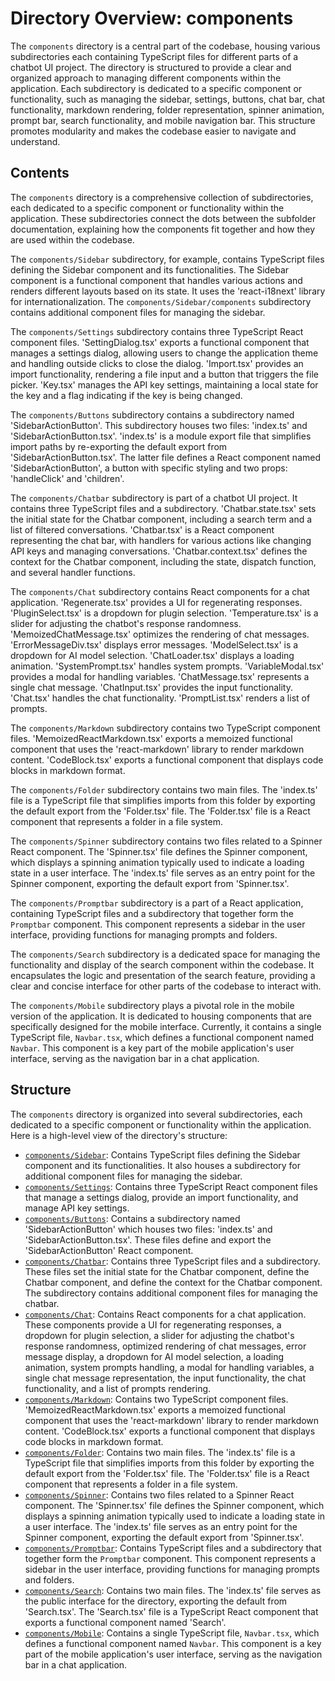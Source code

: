 
# Directory Overview: components

The `components` directory is a central part of the codebase, housing various subdirectories each containing TypeScript files for different parts of a chatbot UI project. The directory is structured to provide a clear and organized approach to managing different components within the application. Each subdirectory is dedicated to a specific component or functionality, such as managing the sidebar, settings, buttons, chat bar, chat functionality, markdown rendering, folder representation, spinner animation, prompt bar, search functionality, and mobile navigation bar. This structure promotes modularity and makes the codebase easier to navigate and understand.

## Contents

The `components` directory is a comprehensive collection of subdirectories, each dedicated to a specific component or functionality within the application. These subdirectories connect the dots between the subfolder documentation, explaining how the components fit together and how they are used within the codebase.

The `components/Sidebar` subdirectory, for example, contains TypeScript files defining the Sidebar component and its functionalities. The Sidebar component is a functional component that handles various actions and renders different layouts based on its state. It uses the 'react-i18next' library for internationalization. The `components/Sidebar/components` subdirectory contains additional component files for managing the sidebar.

The `components/Settings` subdirectory contains three TypeScript React component files. 'SettingDialog.tsx' exports a functional component that manages a settings dialog, allowing users to change the application theme and handling outside clicks to close the dialog. 'Import.tsx' provides an import functionality, rendering a file input and a button that triggers the file picker. 'Key.tsx' manages the API key settings, maintaining a local state for the key and a flag indicating if the key is being changed.

The `components/Buttons` subdirectory contains a subdirectory named 'SidebarActionButton'. This subdirectory houses two files: 'index.ts' and 'SidebarActionButton.tsx'. 'index.ts' is a module export file that simplifies import paths by re-exporting the default export from 'SidebarActionButton.tsx'. The latter file defines a React component named 'SidebarActionButton', a button with specific styling and two props: 'handleClick' and 'children'.

The `components/Chatbar` subdirectory is part of a chatbot UI project. It contains three TypeScript files and a subdirectory. 'Chatbar.state.tsx' sets the initial state for the Chatbar component, including a search term and a list of filtered conversations. 'Chatbar.tsx' is a React component representing the chat bar, with handlers for various actions like changing API keys and managing conversations. 'Chatbar.context.tsx' defines the context for the Chatbar component, including the state, dispatch function, and several handler functions.

The `components/Chat` subdirectory contains React components for a chat application. 'Regenerate.tsx' provides a UI for regenerating responses. 'PluginSelect.tsx' is a dropdown for plugin selection. 'Temperature.tsx' is a slider for adjusting the chatbot's response randomness. 'MemoizedChatMessage.tsx' optimizes the rendering of chat messages. 'ErrorMessageDiv.tsx' displays error messages. 'ModelSelect.tsx' is a dropdown for AI model selection. 'ChatLoader.tsx' displays a loading animation. 'SystemPrompt.tsx' handles system prompts. 'VariableModal.tsx' provides a modal for handling variables. 'ChatMessage.tsx' represents a single chat message. 'ChatInput.tsx' provides the input functionality. 'Chat.tsx' handles the chat functionality. 'PromptList.tsx' renders a list of prompts.

The `components/Markdown` subdirectory contains two TypeScript component files. 'MemoizedReactMarkdown.tsx' exports a memoized functional component that uses the 'react-markdown' library to render markdown content. 'CodeBlock.tsx' exports a functional component that displays code blocks in markdown format.

The `components/Folder` subdirectory contains two main files. The 'index.ts' file is a TypeScript file that simplifies imports from this folder by exporting the default export from the 'Folder.tsx' file. The 'Folder.tsx' file is a React component that represents a folder in a file system.

The `components/Spinner` subdirectory contains two files related to a Spinner React component. The 'Spinner.tsx' file defines the Spinner component, which displays a spinning animation typically used to indicate a loading state in a user interface. The 'index.ts' file serves as an entry point for the Spinner component, exporting the default export from 'Spinner.tsx'.

The `components/Promptbar` subdirectory is a part of a React application, containing TypeScript files and a subdirectory that together form the `Promptbar` component. This component represents a sidebar in the user interface, providing functions for managing prompts and folders.

The `components/Search` subdirectory is a dedicated space for managing the functionality and display of the search component within the codebase. It encapsulates the logic and presentation of the search feature, providing a clear and concise interface for other parts of the codebase to interact with.

The `components/Mobile` subdirectory plays a pivotal role in the mobile version of the application. It is dedicated to housing components that are specifically designed for the mobile interface. Currently, it contains a single TypeScript file, `Navbar.tsx`, which defines a functional component named `Navbar`. This component is a key part of the mobile application's user interface, serving as the navigation bar in a chat application.

## Structure

The `components` directory is organized into several subdirectories, each dedicated to a specific component or functionality within the application. Here is a high-level view of the directory's structure:

- [`components/Sidebar`](./components/Sidebar.md): Contains TypeScript files defining the Sidebar component and its functionalities. It also houses a subdirectory for additional component files for managing the sidebar.
- [`components/Settings`](./components/Settings.md): Contains three TypeScript React component files that manage a settings dialog, provide an import functionality, and manage API key settings.
- [`components/Buttons`](./components/Buttons.md): Contains a subdirectory named 'SidebarActionButton' which houses two files: 'index.ts' and 'SidebarActionButton.tsx'. These files define and export the 'SidebarActionButton' React component.
- [`components/Chatbar`](./components/Chatbar.md): Contains three TypeScript files and a subdirectory. These files set the initial state for the Chatbar component, define the Chatbar component, and define the context for the Chatbar component. The subdirectory contains additional component files for managing the chatbar.
- [`components/Chat`](./components/Chat.md): Contains React components for a chat application. These components provide a UI for regenerating responses, a dropdown for plugin selection, a slider for adjusting the chatbot's response randomness, optimized rendering of chat messages, error message display, a dropdown for AI model selection, a loading animation, system prompts handling, a modal for handling variables, a single chat message representation, the input functionality, the chat functionality, and a list of prompts rendering.
- [`components/Markdown`](./components/Markdown.md): Contains two TypeScript component files. 'MemoizedReactMarkdown.tsx' exports a memoized functional component that uses the 'react-markdown' library to render markdown content. 'CodeBlock.tsx' exports a functional component that displays code blocks in markdown format.
- [`components/Folder`](./components/Folder.md): Contains two main files. The 'index.ts' file is a TypeScript file that simplifies imports from this folder by exporting the default export from the 'Folder.tsx' file. The 'Folder.tsx' file is a React component that represents a folder in a file system.
- [`components/Spinner`](./components/Spinner.md): Contains two files related to a Spinner React component. The 'Spinner.tsx' file defines the Spinner component, which displays a spinning animation typically used to indicate a loading state in a user interface. The 'index.ts' file serves as an entry point for the Spinner component, exporting the default export from 'Spinner.tsx'.
- [`components/Promptbar`](./components/Promptbar.md): Contains TypeScript files and a subdirectory that together form the `Promptbar` component. This component represents a sidebar in the user interface, providing functions for managing prompts and folders.
- [`components/Search`](./components/Search.md): Contains two main files. The 'index.ts' file serves as the public interface for the directory, exporting the default from 'Search.tsx'. The 'Search.tsx' file is a TypeScript React component that exports a functional component named 'Search'.
- [`components/Mobile`](./components/Mobile.md): Contains a single TypeScript file, `Navbar.tsx`, which defines a functional component named `Navbar`. This component is a key part of the mobile application's user interface, serving as the navigation bar in a chat application.
